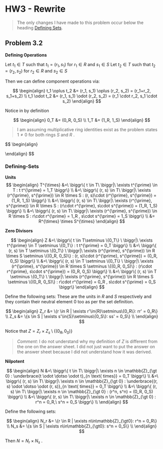 # HW3 - Rewrite

> The only changes I have made to this problem occur below the heading [Defining Sets](#Defining-Sets).

## Problem 3.2 
**Defining Operations**

Let $t_1 \in T$ such that $t_1=(r_1, s_1)$ for $r_1\in R$ and $s_1 \in S$
Let $t_2 \in T$ such that $t_2=(r_2, s_2)$ for $r_2\in R$ and $s_2 \in S$

Then we can define component operations via:

$$
\begin{align}
t_1 \oplus t_2 &= (r_1, s_1) \oplus (r_2, s_2) = (r_1+r_2, s_1+s_2)  \\
t_1 \odot t_2 &= (r_1, s_1) \odot (r_2, s_2) = (r_1 \cdot r_2, s_1 \cdot s_2) 
\end{align}
$$

Notice in by definition

$$
\begin{align}
0_T &= (0_R, 0_S) \\
1_T &= (1_R, 1_S)
\end{align}
$$

> I am assuming multiplicative ring identities exist as the problem states $1 \neq 0$ for both rings $S$ and $R$ .

$$
\begin{align}

\end{align}
$$

### Defining-Sets
**Units**
$$
\begin{align}
T^{\times} &=\ \biggr\{ t \in T\ \biggr|\ \exists t^{\prime} \in T : t t^{\prime} = 1_T  \biggr\} \\
&=\ \biggr\{ (r, s) \in T\ \biggr|\ \exists (r^{\prime}, s^{\prime}) \in R \times S : (r, s)\cdot (r^{\prime}, s^{\prime}) = (1_R, 1_S)  \biggr\} \\
&=\ \biggr\{ (r, s) \in T\ \biggr|\ \exists (r^{\prime}, s^{\prime}) \in R \times S : (r\cdot r^{\prime}, s\cdot s^{\prime}) = (1_R, 1_S)  \biggr\} \\
&=\ \biggr\{ (r, s) \in T\ \biggr|\ \exists (r^{\prime}, s^{\prime}) \in R \times S : r\cdot r^{\prime} = 1_R , s\cdot s^{\prime} = 1_S \biggr\} \\
&= R^{\times} \times S^{\times}
\end{align}
$$

**Zero Divisors**

$$
\begin{align}
Z &=\ \biggr\{ t \in T\setminus \{0_T\} \ \biggr|\ \exists t^{\prime} \in T \setminus \{0_T\} : t t^{\prime} = 0_T  \biggr\} \\
&=\ \biggr\{ (r, s) \in T \setminus \{0_T\} \ \biggr|\ \exists (r^{\prime}, s^{\prime}) \in R \times S \setminus \{(0_R, 0_S)\} : (r, s)\cdot (r^{\prime}, s^{\prime}) = (0_R, 0_S)  \biggr\} \\
&=\ \biggr\{ (r, s) \in T \setminus \{0_T\} \ \biggr|\ \exists (r^{\prime}, s^{\prime}) \in R \times S \setminus \{(0_R, 0_S)\} : (r\cdot r^{\prime}, s\cdot s^{\prime}) = (0_R, 0_S)  \biggr\} \\
&=\ \biggr\{ (r, s) \in T \setminus \{0_T\} \ \biggr|\ \exists (r^{\prime}, s^{\prime}) \in R \times S \setminus \{(0_R, 0_S)\} : r\cdot r^{\prime} = 0_R , s\cdot s^{\prime} = 0_S \biggr\}
\end{align}
$$

Define the following sets: These are the units in $R$ and $S$ respectively and they contain their neutral element $0$ too as per the set definition.

$$
\begin{align}
Z_r &= \{r \in R | \exists r'\in{R}\setminus\{0_R\}: rr' = 0_R\} \\
Z_s &= \{s \in S | \exists s'\in{S}\setminus\{0_S\}: ss' = 0_S\} \\
\end{align}
$$

Notice that $Z = Z_r \times Z_s \setminus \{(0_R, 0_S)\}$

> *Comment*: I do not understand why my definition of $Z$ is different from the one on the answer sheet. I did not just want to put the answer on the answer sheet because I did not understand how it was derived.  

**Nilpotent**

$$
\begin{align}
N &=\ \biggr\{ t \in T\ \biggr|\ \exists n \in \mathbb{Z}_{\gt 0} : \underbrace{t \odot \dotso \odot t}_{n \text{ times}} = 0_T  \biggr\} \\
&=\ \biggr\{ (r, s) \in T\ \biggr|\ \exists n \in \mathbb{Z}_{\gt 0} : \underbrace{(r, s) \odot \dotso \odot (r, s)}_{n \text{ times}} = 0_T  \biggr\} \\
&=\ \biggr\{ (r, s) \in T\ \biggr|\ \exists n \in \mathbb{Z}_{\gt 0} : (r^n, s^n) = (0_R, 0_S)  \biggr\} \\
&=\ \biggr\{ (r, s) \in T\ \biggr|\ \exists n \in \mathbb{Z}_{\gt 0} : r^n = 0_R,\ s^n = 0_S  \biggr\} \\
\end{align}
$$

Define the following sets:

$$
\begin{align}
N_r &= \{r \in R | \exists n\in\mathbb{Z}_{\gt0}: r^n = 0_R\} \\
N_s &= \{s \in S | \exists n\in\mathbb{Z}_{\gt0}: s^n = 0_S\} \\
\end{align}
$$

Then $N = N_r \times N_s$ . 